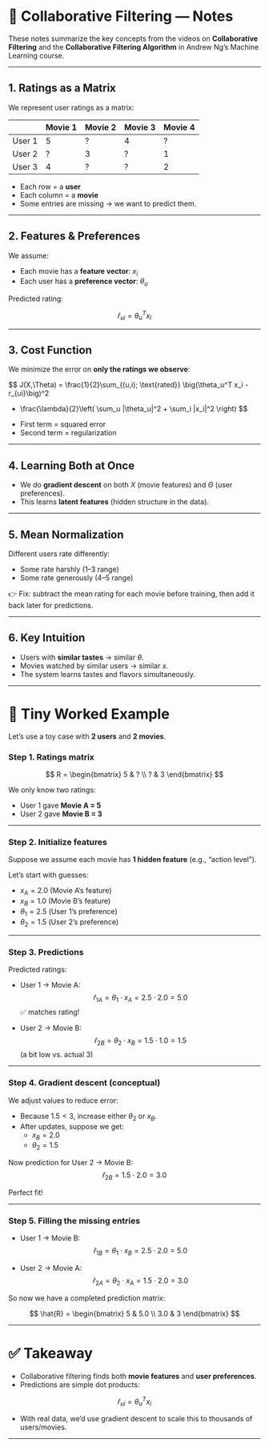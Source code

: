 # 🤝 Collaborative Filtering — Notes

These notes summarize the key concepts from the videos on **Collaborative Filtering** and the **Collaborative Filtering Algorithm** in Andrew Ng’s Machine Learning course.  

---

## 1. Ratings as a Matrix
We represent user ratings as a matrix:

|         | Movie 1 | Movie 2 | Movie 3 | Movie 4 |
|---------|---------|---------|---------|---------|
| User 1  | 5       | ?       | 4       | ?       |
| User 2  | ?       | 3       | ?       | 1       |
| User 3  | 4       | ?       | ?       | 2       |

- Each row = a **user**  
- Each column = a **movie**  
- Some entries are missing → we want to predict them.  

---

## 2. Features & Preferences
We assume:
- Each movie has a **feature vector**: $x_i$  
- Each user has a **preference vector**: $\theta_u$  

Predicted rating:

$$
\hat{r}_{ui} = \theta_u^T x_i
$$

---

## 3. Cost Function
We minimize the error on **only the ratings we observe**:

$$
J(X,\Theta) = \frac{1}{2}\sum_{(u,i)\; \text{rated}} \big(\theta_u^T x_i - r_{ui}\big)^2
+ \frac{\lambda}{2}\left( \sum_u \|\theta_u\|^2 + \sum_i \|x_i\|^2 \right)
$$

- First term = squared error  
- Second term = regularization  

---

## 4. Learning Both at Once
- We do **gradient descent** on both $X$ (movie features) and $\Theta$ (user preferences).  
- This learns **latent features** (hidden structure in the data).  

---

## 5. Mean Normalization
Different users rate differently:
- Some rate harshly (1–3 range)  
- Some rate generously (4–5 range)  

👉 Fix: subtract the mean rating for each movie before training, then add it back later for predictions.

---

## 6. Key Intuition
- Users with **similar tastes** → similar $\theta$.  
- Movies watched by similar users → similar $x$.  
- The system learns tastes and flavors simultaneously.  

---

# 🔢 Tiny Worked Example

Let’s use a toy case with **2 users** and **2 movies**.

### Step 1. Ratings matrix
$$
R =
\begin{bmatrix}
5 & ? \\
? & 3
\end{bmatrix}
$$

We only know two ratings:
- User 1 gave **Movie A = 5**  
- User 2 gave **Movie B = 3**

---

### Step 2. Initialize features
Suppose we assume each movie has **1 hidden feature** (e.g., “action level”).  

Let’s start with guesses:
- $x_A = 2.0$ (Movie A’s feature)  
- $x_B = 1.0$ (Movie B’s feature)  
- $\theta_1 = 2.5$ (User 1’s preference)  
- $\theta_2 = 1.5$ (User 2’s preference)  

---

### Step 3. Predictions
Predicted ratings:

- User 1 → Movie A:  
  $$
  \hat{r}_{1A} = \theta_1 \cdot x_A = 2.5 \cdot 2.0 = 5.0
  $$
  ✅ matches rating!  

- User 2 → Movie B:  
  $$
  \hat{r}_{2B} = \theta_2 \cdot x_B = 1.5 \cdot 1.0 = 1.5
  $$
  (a bit low vs. actual 3)  

---

### Step 4. Gradient descent (conceptual)
We adjust values to reduce error:
- Because $1.5 < 3$, increase either $\theta_2$ or $x_B$.  
- After updates, suppose we get:
  - $x_B = 2.0$  
  - $\theta_2 = 1.5$  

Now prediction for User 2 → Movie B:
$$
\hat{r}_{2B} = 1.5 \cdot 2.0 = 3.0
$$

Perfect fit!

---

### Step 5. Filling the missing entries
- User 1 → Movie B:  
  $$
  \hat{r}_{1B} = \theta_1 \cdot x_B = 2.5 \cdot 2.0 = 5.0
  $$  

- User 2 → Movie A:  
  $$
  \hat{r}_{2A} = \theta_2 \cdot x_A = 1.5 \cdot 2.0 = 3.0
  $$  

So now we have a completed prediction matrix:

$$
\hat{R} =
\begin{bmatrix}
5 & 5.0 \\
3.0 & 3
\end{bmatrix}
$$

---

# ✅ Takeaway
- Collaborative filtering finds both **movie features** and **user preferences**.  
- Predictions are simple dot products:  

$$
\hat{r}_{ui} = \theta_u^T x_i
$$

- With real data, we’d use gradient descent to scale this to thousands of users/movies.  

---
